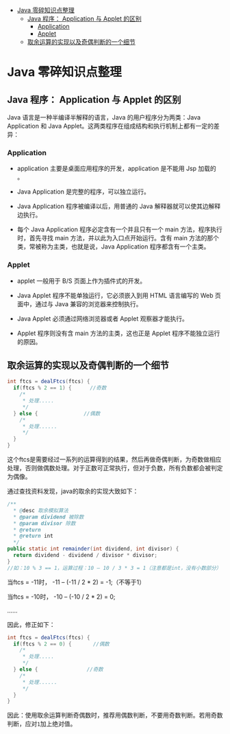 - [Java 零碎知识点整理](#java-%E9%9B%B6%E7%A2%8E%E7%9F%A5%E8%AF%86%E7%82%B9%E6%95%B4%E7%90%86)
  - [Java 程序： Application 与 Applet 的区别](#java-%E7%A8%8B%E5%BA%8F%EF%BC%9A-application-%E4%B8%8E-applet-%E7%9A%84%E5%8C%BA%E5%88%AB)
    - [Application](#application)
    - [Applet](#applet)
  - [取余运算的实现以及奇偶判断的一个细节](#%E5%8F%96%E4%BD%99%E8%BF%90%E7%AE%97%E7%9A%84%E5%AE%9E%E7%8E%B0%E4%BB%A5%E5%8F%8A%E5%A5%87%E5%81%B6%E5%88%A4%E6%96%AD%E7%9A%84%E4%B8%80%E4%B8%AA%E7%BB%86%E8%8A%82)

# Java 零碎知识点整理

## Java 程序： Application 与 Applet 的区别

Java 语言是一种半编译半解释的语言，Java 的用户程序分为两类：Java Application 和 Java Applet。这两类程序在组成结构和执行机制上都有一定的差异：

### Application

- application 主要是桌面应用程序的开发，application 是不能用 Jsp 加载的 。

- Java Application 是完整的程序，可以独立运行。

- Java Application 程序被编译以后，用普通的 Java 解释器就可以使其边解释边执行。

- 每个 Java Application 程序必定含有一个并且只有一个 main 方法，程序执行时，首先寻找 main 方法，并以此为入口点开始运行。含有 main 方法的那个类，常被称为主类，也就是说，Java Application 程序都含有一个主类。

### Applet

- applet 一般用于 B/S 页面上作为插件式的开发。

- Java Applet 程序不能单独运行，它必须嵌入到用 HTML 语言编写的 Web 页面中，通过与 Java 兼容的浏览器来控制执行。

- Java Applet 必须通过网络浏览器或者 Applet 观察器才能执行。 

- Applet 程序则没有含 main 方法的主类，这也正是  Applet 程序不能独立运行的原因。


## 取余运算的实现以及奇偶判断的一个细节

```java
int ftcs = dealFtcs(ftcs) {
  if(ftcs % 2 == 1) {      //奇数
    /*
     * 处理.....
     */
  } else {        　　　  //偶数
    /*
     * 处理......
     */
  }
}
```
这个ftcs是需要经过一系列的运算得到的结果，然后再做奇偶判断，为奇数做相应处理，否则做偶数处理。对于正数可正常执行，但对于负数，所有负数都会被判定为偶像。

通过查找资料发现，java的取余的实现大致如下：
```java
/**
  * @desc 取余模拟算法
  * @param dividend 被除数
  * @param divisor 除数
  * @return
  * @return int
  */
public static int remainder(int dividend, int divisor) {
  return dividend - dividend / divisor * divisor;
}
//如：10 % 3 == 1，运算过程：10 – 10 / 3 * 3 = 1（注意都是int，没有小数部分）
```
当ftcs = -11时， -11 – (-11 / 2 * 2) = -1;（不等于1）

当ftcs = -10时， -10 – (-10 / 2 * 2) = 0;

……

因此，修正如下：
```java
int ftcs = dealFtcs(ftcs) {
  if(ftcs % 2 == 0) {       //偶数
    /*
     * 处理.....
     */
  } else {        　　　   //奇数
    /*
     * 处理......
     */
  }
}
```
因此：使用取余运算判断奇偶数时，推荐用偶数判断，不要用奇数判断。若用奇数判断，应对`1`加上绝对值。

